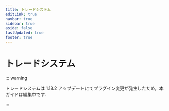 ```yaml
---
title: トレードシステム
editLink: true
navbar: true
sidebar: true
aside: false
lastUpdated: true
footer: true
---
```


# トレードシステム

::: warning

トレードシステムは 1.18.2 アップデートにてプラグイン変更が発生したため，本ガイドは編集中です．

:::